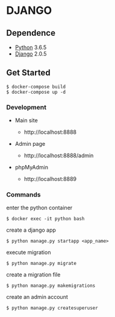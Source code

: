 # DJANGO


## Dependence

* [Python](https://www.python.org/) 3.6.5
* [Django](https://www.djangoproject.com/) 2.0.5

## Get Started

```
$ docker-compose build
$ docker-compose up -d
```

### Development

- Main site
    - http://localhost:8888

- Admin page
    - http://localhost:8888/admin

- phpMyAdmin
	- http://localhost:8889


### Commands
enter the python container
```
$ docker exec -it python bash
```

create a django app
```
$ python manage.py startapp <app_name>
```

execute migration
```
$ python manage.py migrate
```

create a migration file
```
$ python manage.py makemigrations
```

create an admin account
```
$ python manage.py createsuperuser
```

